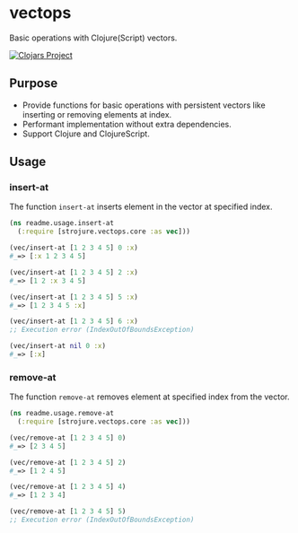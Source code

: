 # vectops

Basic operations with Clojure(Script) vectors.

[![Clojars Project](https://img.shields.io/clojars/v/com.github.strojure/vectops.svg)](https://clojars.org/com.github.strojure/vectops)

## Purpose

* Provide functions for basic operations with persistent vectors like inserting
  or removing elements at index.
* Performant implementation without extra dependencies.
* Support Clojure and ClojureScript.

## Usage

### insert-at

The function `insert-at` inserts element in the vector at specified index.

```clojure
(ns readme.usage.insert-at
  (:require [strojure.vectops.core :as vec]))

(vec/insert-at [1 2 3 4 5] 0 :x)
#_=> [:x 1 2 3 4 5]

(vec/insert-at [1 2 3 4 5] 2 :x)
#_=> [1 2 :x 3 4 5]

(vec/insert-at [1 2 3 4 5] 5 :x)
#_=> [1 2 3 4 5 :x]

(vec/insert-at [1 2 3 4 5] 6 :x)
;; Execution error (IndexOutOfBoundsException)

(vec/insert-at nil 0 :x)
#_=> [:x]
```

### remove-at

The function `remove-at` removes element at specified index from the vector.

```clojure
(ns readme.usage.remove-at
  (:require [strojure.vectops.core :as vec]))

(vec/remove-at [1 2 3 4 5] 0)
#_=> [2 3 4 5]

(vec/remove-at [1 2 3 4 5] 2)
#_=> [1 2 4 5]

(vec/remove-at [1 2 3 4 5] 4)
#_=> [1 2 3 4]

(vec/remove-at [1 2 3 4 5] 5)
;; Execution error (IndexOutOfBoundsException)
```
